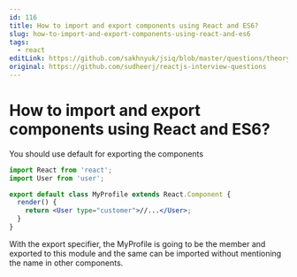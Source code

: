 ```yaml
---
id: 116
title: How to import and export components using React and ES6?
slug: how-to-import-and-export-components-using-react-and-es6
tags:
  - react
editLink: https://github.com/sakhnyuk/jsiq/blob/master/questions/theory/react/116.md
original: https://github.com/sudheerj/reactjs-interview-questions
---
```


# How to import and export components using React and ES6?

You should use default for exporting the components

```jsx
import React from 'react';
import User from 'user';

export default class MyProfile extends React.Component {
  render() {
    return <User type="customer">//...</User>;
  }
}
```

With the export specifier, the MyProfile is going to be the member and exported to this module and the same can be imported without mentioning the name in other components.